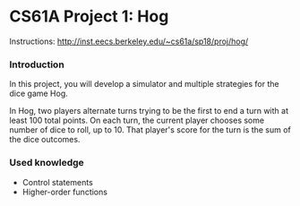 CS61A Project 1: Hog
=======
Instructions: http://inst.eecs.berkeley.edu/~cs61a/sp18/proj/hog/

### Introduction
In this project, you will develop a simulator and multiple strategies for the dice game Hog.   

In Hog, two players alternate turns trying to be the first to end a turn with at least 100 total points. On each turn, the current player chooses some number of dice to roll, up to 10. That player's score for the turn is the sum of the dice outcomes.

### Used knowledge
* Control statements
* Higher-order functions